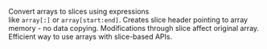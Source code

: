 Convert arrays to slices using expressions like `array[:]` or `array[start:end]`. Creates slice header pointing to array memory - no data copying. Modifications through slice affect original array. Efficient way to use arrays with slice-based APIs.